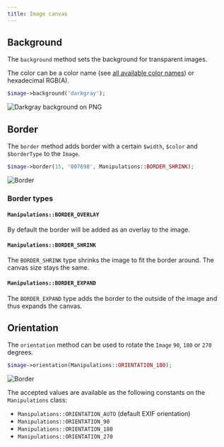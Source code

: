```yaml
---
title: Image canvas
---
```


## Background

The `background` method sets the background for transparent images.

The color can be a color name (see [all available color names](https://developer.mozilla.org/en/docs/Web/CSS/color_value#Color_keywords)) or hexadecimal RGB(A).

```php
$image->background('darkgray');
```

![Darkgray background on PNG](https://docs.spatie.be/images/image/example-background.png)

## Border

The `border` method adds border with a certain `$width`, `$color` and `$borderType` to the `Image`. 

```php
$image->border(15, '007698', Manipulations::BORDER_SHRINK);
```

![Border](https://docs.spatie.be/images/image/example-border.jpg)

### Border types

#### `Manipulations::BORDER_OVERLAY`

By default the border will be added as an overlay to the image.

#### `Manipulations::BORDER_SHRINK`

The `BORDER_SHRINK` type shrinks the image to fit the border around. The canvas size stays the same.

#### `Manipulations::BORDER_EXPAND`

The `BORDER_EXPAND` type adds the border to the outside of the image and thus expands the canvas.

## Orientation

The `orientation` method can be used to rotate the `Image` `90`, `180` or `270` degrees. 

```php
$image->orientation(Manipulations::ORIENTATION_180);
```

![Border](https://docs.spatie.be/images/image/example-orientation.jpg)

The accepted values are available as the following constants on the `Manipulations` class:

- `Manipulations::ORIENTATION_AUTO` (default EXIF orientation)
- `Manipulations::ORIENTATION_90`
- `Manipulations::ORIENTATION_180`
- `Manipulations::ORIENTATION_270`
